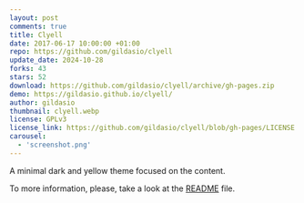 ```yaml
---
layout: post
comments: true
title: Clyell
date: 2017-06-17 10:00:00 +01:00
repo: https://github.com/gildasio/clyell
update_date: 2024-10-28
forks: 43
stars: 52
download: https://github.com/gildasio/clyell/archive/gh-pages.zip
demo: https://gildasio.github.io/clyell/
author: gildasio
thumbnail: clyell.webp
license: GPLv3
license_link: https://github.com/gildasio/clyell/blob/gh-pages/LICENSE
carousel:
  - 'screenshot.png'
---
```


A minimal dark and yellow theme focused on the content.

To more information, please, take a look at the [README](https://github.com/gildasio/clyell#clyell) file.
